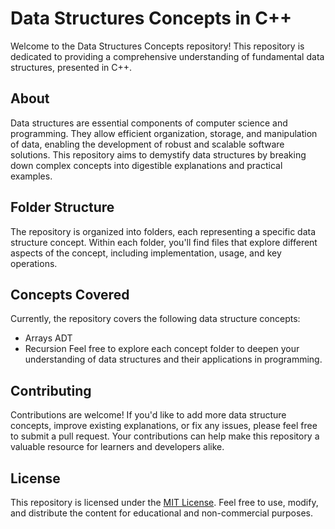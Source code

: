 # Data Structures Concepts in C++

Welcome to the Data Structures Concepts repository! This repository is dedicated to providing a comprehensive understanding of fundamental data structures, presented in C++.

## About
Data structures are essential components of computer science and programming. They allow efficient organization, storage, and manipulation of data, enabling the development of robust and scalable software solutions. This repository aims to demystify data structures by breaking down complex concepts into digestible explanations and practical examples.

## Folder Structure
The repository is organized into folders, each representing a specific data structure concept. Within each folder, you'll find files that explore different aspects of the concept, including implementation, usage, and key operations.

## Concepts Covered
Currently, the repository covers the following data structure concepts:
- Arrays ADT
- Recursion 
Feel free to explore each concept folder to deepen your understanding of data structures and their applications in programming.

## Contributing
Contributions are welcome! If you'd like to add more data structure concepts, improve existing explanations, or fix any issues, please feel free to submit a pull request. Your contributions can help make this repository a valuable resource for learners and developers alike.

## License
This repository is licensed under the [MIT License](LICENSE). Feel free to use, modify, and distribute the content for educational and non-commercial purposes.

